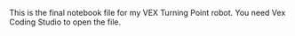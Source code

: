 This is the final notebook file for my VEX Turning Point robot.
You need Vex Coding Studio to open the file.
